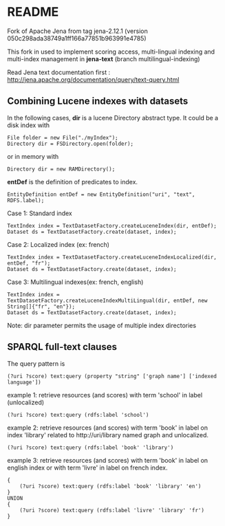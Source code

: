 README
===========

Fork of Apache Jena from tag jena-2.12.1 (version 050c298ada38749a1ff166a77851b963991e4785)

This fork in used to implement scoring access, multi-lingual indexing and multi-index management in **jena-text** (branch multilingual-indexing)

Read Jena text documentation first : http://jena.apache.org/documentation/query/text-query.html


Combining Lucene indexes with datasets
--------------

In the following cases, **dir** is a lucene Directory abstract type.
It could be a disk index with 
```
File folder = new File("./myIndex");
Directory dir = FSDirectory.open(folder);
```
or in memory with 
```
Directory dir = new RAMDirectory();
```

**entDef** is the definition of predicates to index.
``` 
EntityDefinition entDef = new EntityDefinition("uri", "text", RDFS.label);
```

Case 1: Standard index
```
TextIndex index = TextDatasetFactory.createLuceneIndex(dir, entDef);
Dataset ds = TextDatasetFactory.create(dataset, index);
```


Case 2: Localized index (ex: french)
```
TextIndex index = TextDatasetFactory.createLuceneIndexLocalized(dir, entDef, "fr");
Dataset ds = TextDatasetFactory.create(dataset, index);
```


Case 3: Multilingual indexes(ex: french, english)
```
TextIndex index = TextDatasetFactory.createLuceneIndexMultiLingual(dir, entDef, new String[]{"fr", "en"});
Dataset ds = TextDatasetFactory.create(dataset, index);
```


Note: dir parameter permits the usage of multiple index directories

SPARQL full-text clauses
------------------------

The query pattern is
```
(?uri ?score) text:query (property "string" ['graph name'] ['indexed language'])
```
        
example 1: retrieve resources (and scores) with term 'school' in label (unlocalized)
```
(?uri ?score) text:query (rdfs:label 'school')
```

example 2: retrieve resources (and scores) with term 'book' in label on index 'library' related to http://uri/library named graph and unlocalized.
```
(?uri ?score) text:query (rdfs:label 'book' 'library')
```

example 3: retrieve resources (and scores) with term 'book' in label on english index or with term 'livre' in label on french index.
```
{ 
    (?uri ?score) text:query (rdfs:label 'book' 'library' 'en') 
}
UNION
{ 
    (?uri ?score) text:query (rdfs:label 'livre' 'library' 'fr') 
}
```

